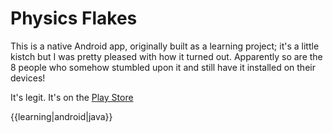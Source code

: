 # Physics Flakes

This is a native Android app, originally built as a learning project; it's a little kistch but I was pretty pleased with how it turned out. Apparently so are the 8 people who somehow stumbled upon it and still have it installed on their devices!

It's legit. It's on the [Play Store](https://play.google.com/store/apps/details?id=com.hamilton.joel.physicsflakes)

{{learning|android|java}}
